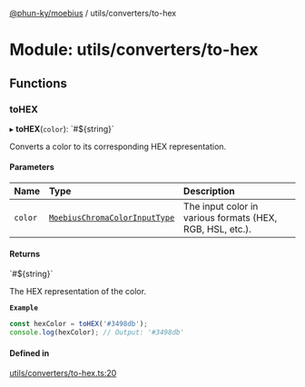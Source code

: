 [@phun-ky/moebius](../README.md) / utils/converters/to-hex

# Module: utils/converters/to-hex

## Functions

### toHEX

▸ **toHEX**(`color`): \`#$\{string}\`

Converts a color to its corresponding HEX representation.

#### Parameters

| Name | Type | Description |
| :------ | :------ | :------ |
| `color` | [`MoebiusChromaColorInputType`](types.md#moebiuschromacolorinputtype) | The input color in various formats (HEX, RGB, HSL, etc.). |

#### Returns

\`#$\{string}\`

The HEX representation of the color.

**`Example`**

```ts
const hexColor = toHEX('#3498db');
console.log(hexColor); // Output: '#3498db'
```

#### Defined in

[utils/converters/to-hex.ts:20](https://github.com/phun-ky/moebius/blob/main/src/utils/converters/to-hex.ts#L20)
